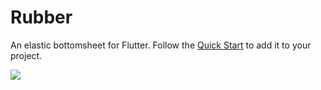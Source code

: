 # Rubber

An elastic bottomsheet for Flutter.
Follow the [Quick Start](https://github.com/mcrovero/rubber/wiki/Quick-start) to add it to your project.

![](https://github.com/mcrovero/rubber/assets/demo1.gif)
